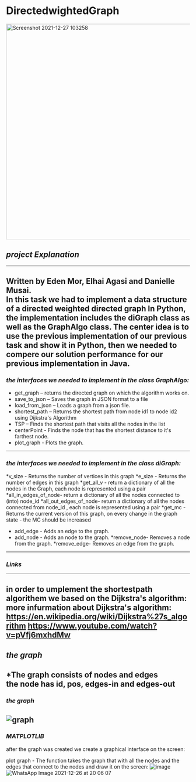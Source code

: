 # DirectedwightedGraph

<img width="589" alt="Screenshot 2021-12-27 103258" src="https://user-images.githubusercontent.com/92378800/147452351-c14c4ecd-bb31-41ac-b074-c90ad70d6dad.png">



## *project Explanation*
---
Written by Eden Mor, Elhai Agasi and Danielle Musai.  
In this task we had to implement a data structure of a directed weighted directed graph 
In Python, the implementation includes the diGraph class as well as the GraphAlgo class. The center idea is to use the previous implementation of our previous task and show it in Python, then we needed to compere our solution performance for our previous implementation in Java.
---
### *the interfaces we needed to implement in the class GraphAlgo:*
* get_graph – returns the directed graph on which the algorithm works on.
* save_to_json – Saves the graph in JSON format to a file
* load_from_json – Loads a graph from a json file.
* shortest_path –  Returns the shortest path from node id1 to node id2 using Dijkstra's Algorithm
* TSP – Finds the shortest path that visits all the nodes in the list 
* centerPoint - Finds the node that has the shortest distance to it's farthest node.
* plot_graph -  Plots the graph.
---
### *the interfaces we needed to implement in the class diGraph:*
*v_size - Returns the number of vertices in this graph
*e_size - Returns the number of edges in this graph
*get_all_v - return a dictionary of all the nodes in the Graph, each node is represented using a pair
*all_in_edges_of_node- return a dictionary of all the nodes connected to (into) node_id
*all_out_edges_of_node- return a dictionary of all the nodes connected from node_id , each node is represented using a pair
*get_mc - Returns the current version of this graph, on every change in the graph state - the MC should be increased
* add_edge - Adds an edge to the graph.
* add_node -  Adds an node to the graph.
*remove_node-  Removes a node from the graph.
*remove_edge-  Removes an edge from the graph.
---
### *Links*
---
in order to umplement the shortestpath algorithem we based on the Dijkstra's algorithm:
more infurmation about Dijkstra's algorithm:  
https://en.wikipedia.org/wiki/Dijkstra%27s_algorithm
https://www.youtube.com/watch?v=pVfj6mxhdMw
---
## *the graph* ##
*The graph consists of nodes and edges  
the node has id, pos, edges-in and edges-out
---
### *the graph*


![graph](https://user-images.githubusercontent.com/93930203/147415745-2fe4c723-19f4-4b80-8682-93e6b615f062.jpeg)
---
### *MATPLOTLIB*
after the graph was created we create a graphical interface on the screen:

plot graph -  The function takes the  graph that with all the nodes and the edges that connect to the nodes and draw it on the screen:
![image](https://user-images.githubusercontent.com/92378800/147418604-1e0f6b71-fdf8-44bd-8801-17378b9d769f.png)
![WhatsApp Image 2021-12-26 at 20 06 07](https://user-images.githubusercontent.com/93930203/147416749-fabbdbac-9e54-44e5-9402-12d3cfeef92b.jpeg)

